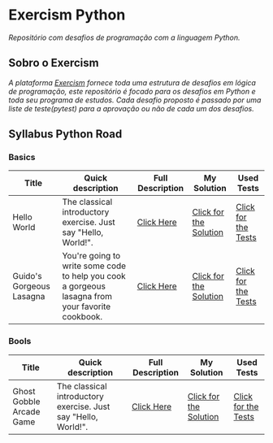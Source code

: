 # Exercism Python

_Repositório com desafios de programação com a linguagem Python._


## Sobro o Exercism

_A plataforma [Exercism](https://exercism.org/) fornece toda uma estrutura de desafios em lógica de programação, este repositório é focado para os desafios em Python
e toda seu programa de estudos. Cada desafio proposto é passado por uma liste de teste(pytest) para a aprovação ou não de cada um dos desafios._


## Syllabus Python Road

### Basics 

[//]: # (:white_check_mark)


| Title                    | Quick description                                                                                | Full Description                                                                              | My Solution                                                                                                          | Used Tests                                                                                                             |
|--------------------------|--------------------------------------------------------------------------------------------------|-----------------------------------------------------------------------------------------------|----------------------------------------------------------------------------------------------------------------------|------------------------------------------------------------------------------------------------------------------------|
| Hello World              | The classical introductory exercise. Just say "Hello, World!".                                   | [Click Here](https://github.com/CleuJunior/Exercism-Python/tree/main/hello-world)             | [Click for the Solution](https://github.com/CleuJunior/Exercism-Python/blob/main/hello-world/hello_world.py)         | [Click for the Tests](https://github.com/CleuJunior/Exercism-Python/blob/main/hello-world/hello_world_test.py)         |
| Guido's Gorgeous Lasagna | You're going to write some code to help you cook a gorgeous lasagna from your favorite cookbook. | [Click Here](https://github.com/CleuJunior/Exercism-Python/tree/main/guidos-gorgeous-lasagna) | [Click for the Solution](https://github.com/CleuJunior/Exercism-Python/blob/main/guidos-gorgeous-lasagna/lasagna.py) | [Click for the Tests](https://github.com/CleuJunior/Exercism-Python/blob/main/guidos-gorgeous-lasagna/lasagna_test.py) |



### Bools 

[//]: # (:white_check_mark)


| Title                    | Quick description                                              | Full Description                                                                               | My Solution                                                                                                               | Used Tests                                                                                                                  |
|--------------------------|----------------------------------------------------------------|------------------------------------------------------------------------------------------------|---------------------------------------------------------------------------------------------------------------------------|-----------------------------------------------------------------------------------------------------------------------------|
| Ghost Gobble Arcade Game | The classical introductory exercise. Just say "Hello, World!". | [Click Here](https://github.com/CleuJunior/Exercism-Python/tree/main/ghost-gobble-arcade-game) | [Click for the Solution](https://github.com/CleuJunior/Exercism-Python/blob/main/ghost-gobble-arcade-game/arcade_game.py) | [Click for the Tests](https://github.com/CleuJunior/Exercism-Python/blob/main/ghost-gobble-arcade-game/arcade_game_test.py) |
